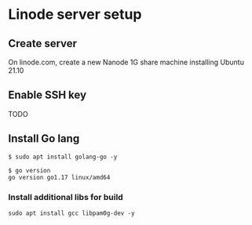 # Linode server setup

## Create server

On linode.com, create a new Nanode 1G share machine installing Ubuntu 21.10

## Enable SSH key

TODO

## Install Go lang

```
$ sudo apt install golang-go -y
```

```
$ go version
go version go1.17 linux/amd64
```

### Install additional libs for build

```
sudo apt install gcc libpam0g-dev -y
```
